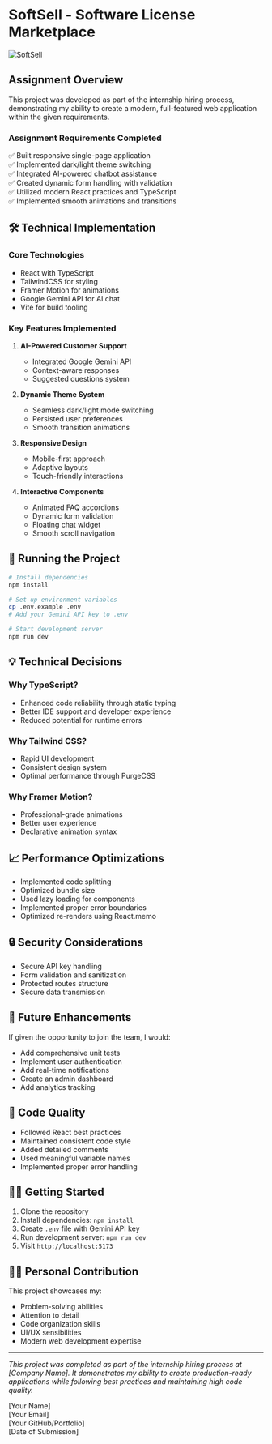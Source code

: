 # SoftSell - Software License Marketplace 

![SoftSell](https://github.com/user-attachments/assets/f5b336de-7512-4cf9-b678-c4e53eb795fe)

## Assignment Overview
This project was developed as part of the internship hiring process, demonstrating my ability to create a modern, full-featured web application within the given requirements.

### Assignment Requirements Completed
✅ Built responsive single-page application  
✅ Implemented dark/light theme switching  
✅ Integrated AI-powered chatbot assistance  
✅ Created dynamic form handling with validation  
✅ Utilized modern React practices and TypeScript  
✅ Implemented smooth animations and transitions  

## 🛠 Technical Implementation

### Core Technologies
- React with TypeScript
- TailwindCSS for styling
- Framer Motion for animations
- Google Gemini API for AI chat
- Vite for build tooling

### Key Features Implemented
1. **AI-Powered Customer Support**
   - Integrated Google Gemini API
   - Context-aware responses
   - Suggested questions system

2. **Dynamic Theme System**
   - Seamless dark/light mode switching
   - Persisted user preferences
   - Smooth transition animations

3. **Responsive Design**
   - Mobile-first approach
   - Adaptive layouts
   - Touch-friendly interactions

4. **Interactive Components**
   - Animated FAQ accordions
   - Dynamic form validation
   - Floating chat widget
   - Smooth scroll navigation

## 🚀 Running the Project

```bash
# Install dependencies
npm install

# Set up environment variables
cp .env.example .env
# Add your Gemini API key to .env

# Start development server
npm run dev
```

## 💡 Technical Decisions

### Why TypeScript?
- Enhanced code reliability through static typing
- Better IDE support and developer experience
- Reduced potential for runtime errors

### Why Tailwind CSS?
- Rapid UI development
- Consistent design system
- Optimal performance through PurgeCSS

### Why Framer Motion?
- Professional-grade animations
- Better user experience
- Declarative animation syntax

## 📈 Performance Optimizations

- Implemented code splitting
- Optimized bundle size
- Used lazy loading for components
- Implemented proper error boundaries
- Optimized re-renders using React.memo

## 🔒 Security Considerations

- Secure API key handling
- Form validation and sanitization
- Protected routes structure
- Secure data transmission

## 🎯 Future Enhancements

If given the opportunity to join the team, I would:
- Add comprehensive unit tests
- Implement user authentication
- Add real-time notifications
- Create an admin dashboard
- Add analytics tracking

## 🤝 Code Quality

- Followed React best practices
- Maintained consistent code style
- Added detailed comments
- Used meaningful variable names
- Implemented proper error handling

## 🏃‍♂️ Getting Started

1. Clone the repository
2. Install dependencies: `npm install`
3. Create `.env` file with Gemini API key
4. Run development server: `npm run dev`
5. Visit `http://localhost:5173`

## 👨‍💻 Personal Contribution

This project showcases my:
- Problem-solving abilities
- Attention to detail
- Code organization skills
- UI/UX sensibilities
- Modern web development expertise

---

*This project was completed as part of the internship hiring process at [Company Name]. It demonstrates my ability to create production-ready applications while following best practices and maintaining high code quality.*

[Your Name]  
[Your Email]  
[Your GitHub/Portfolio]  
[Date of Submission]
